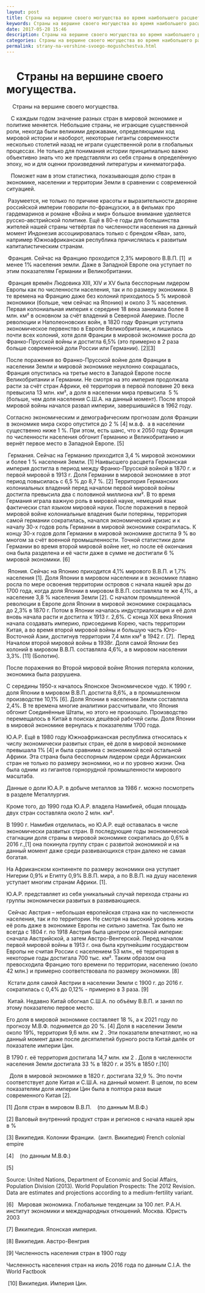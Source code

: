 ```yaml
---
layout: post
title: Страны на вершине своего могущества во время наибольшего расцвета 
keywords: Страны на вершине своего могущества во время наибольшего расцвета
date: 2017-05-28 15:46
description: Страны на вершине своего могущества во время наибольшего расцвета
categories: Страны на вершине своего могущества во время наибольшего расцвета
permalink: strany-na-vershine-svoego-mogushchestva.html
---
```


#     Страны на вершине своего могущества.  



    Страны на вершине своего могущества.  



   С каждым годом значение разных стран в мировой экономике и политике меняется. Небольшие страны, не играющие существенной роли, некогда были великими державами, определяющими ход мировой истории и наоборот, некоторые гиганты современности несколько столетий назад не играли существенной роли в глобальных процессах. Не только для понимания истории принципиально важно объективно знать что же представляли из себя страны в определённую эпоху, но и для оценки произведений литературы и кинематографа.


   Поможет нам в этом статистика, показывающая долю стран в экономике, населении и территории Земли в сравнении с современной ситуацией.


 Разумеется, не только по причине красоты и выразительности дворяне российской империи говорили по-французски, а в фильмах про гардемаринов и романе «Война и мир» большое внимание уделяется русско-австрийской политике. Ещё в 80-е годы для большинства жителей нашей страны четвёртая по численности населения на данный момент Индонезия ассоциировалась только с брендом «Ява», зато, например Южноафриканская республика причислялась к развитым капиталистическим странам.



 Франция. Сейчас на Францию проходится 2,3% мирового В.В.П. [1]  и менее 1% населения земли. Даже в Западной Европе она уступает по этим показателям Германии и Великобритании.


 Франция времён Людовика XIII, XIV и XV была бесспорным лидером Европы как по численности населения, так и по размеру экономики. В те времена на Францию даже без колоний приходилось 5 % мировой экономики (больше, чем сейчас на Японию) и около 3 % населения. Первая колониальная империя к середине 18 века занимала более 8 млн. км² в основном за счёт владений в Северной Америке. После революции и Наполеоновских войн, в 1820 году Франция уступила экономическое первенство в Европе Великобритании, и лишилась почти всех колоний, хотя доля Франции в мировой экономике росла до Франко-Прусской войны и достигла 6,5% (это примерно в 2 раза больше современной доли России или Германии). [2][3]


После поражения во Франко-Прусской войне доля Франции в населении Земли и мировой экономике неуклонно сокращалась, Франция опустилась на третье место в Западой Eвропе после Великобритании и Германии. Не смотря на это империя продолжала расти за счёт стран Африки, её территория в первой половине 20 века превысила 13 млн. км², а доля в населении мира превысила  5 %  (больше, чем доля населения С.Ш.А. на данный момент). После второй мировой войны начался развал империи, завершившийся в 1962 году.


Согласно экономическим и демографическим прогнозам доля Франции в экономике мира скоро опустится до 2 % [4] м.в.ф.  а в населении существенно ниже 1 %. При этом, есть шанс, что к 2050 году Франция по численности населения обгонит Германию и Великобританию и вернёт первое место в Западной Европе. [5]



 Германия. Сейчас на Германию приходится 3,4 % мировой экономики и более 1 % населения Земли. [1] Наивысшего расцвета Германская империя достигла в период между Франко-Прусской войной в 1870 г. и первой мировой в 1913 г. Доля Германии в мировой экономике в этот период повысилась с 6,5 % до 8,7 %. [2] Территория Германских колониальных владений перед началом первой мировой войны достигла превысила два с половиной миллиона км². В то время Германия играла важную роль в мировой науке, немецкий язык фактически стал языком мировой науки. После поражения в первой мировой войне колониальные владения были потеряны, территория самой германии сократилась, начался экономический кризис и к началу 30-х годов роль Германии в мировой экономике сократилась. К концу 30-х годов доля Германии в мировой экономике достигла 9 % во многом за счёт военной промышленности. Точной статистики доли Германии во время второй мировой войне нет, но после её окончания она была разделена и её части даже в сумме не достигали 6 % мировой экономики. [6] 



 Япония. Сейчас на Японию приходится 4,1% мирового В.В.П. и 1,7% населения [1]. Доля Японии в мировом населении и в экономике плавно росла по мере освоения территории островов с начала нашей эры до 1700 года, когда доля Японии в мировом В.В.П. составляла те же 4,1%, а население 3,8 % населения Земли [2]. С началом промышленной революции в Европе доля Японии в мировой экономике сокращалась до 2,3% в 1870 г. Потом в Японии началась индустриализация и её доля вновь начала расти и достигла к 1913 г. 2,6%. С конца XIX века Япония начала создавать империю, присоединив Корею, часть территории Китая, а во время второй мировой войны и большую часть Юго- Восточной Азии, достигнув территории 7,4 млн км² в 1942 г. [7].  Перед Началом второй мировой войны в 1938г. Доля самой Японии без колоний в мировом В.В.П. составляла 4,6%, а в мировом населении 3,3%. [11] (Болотин).


После поражения во Второй мировой войне Япония потеряла колонии, экономика была разрушена.


С середины 1950-х началось Японское Экономическое чудо. К 1990 г. доля Японии в мировом В.В.П. достигла 8,6%, а в промышленном производстве 10,1% [6]. Доля Японии в населении Земли составляла 2,4%. В те времена многие аналитики рассчитывали, что Япония обгонит Соединённые Штаты, но этого не произошло. Производство перемещалось в Китай в поисках дешёвой рабочей силы. Доля Японии в мировой экономике вернулась к показателям 1700 года.


Ю.А.Р. Ещё в 1980 году Южноафриканская республика относилась к числу экономически развитых стран, её доля в мировой экономике превышала 1% [4] и была сравнима с экономикой всей остальной Африки. Эта страна была бесспорным лидером среди Африканских стран не только по размеру экономики, но и по уровню жизни. Она была одним  из гигантов горнорудной промышленности мирового масштаба. 


Данные о доли Ю.А.Р. в добыче металлов за 1986 г. можно посмотреть в разделе Металлургия.


Кроме того, до 1990 года Ю.А.Р. владела Намибией, общая площадь двух стран составляла около 2 млн. км². 


В 1990 г. Намибия отделилась, но Ю.А.Р. ещё оставалась в числе экономически развитых стран. В последующие годы экономической стагнации доля страны в мировой экономике сократилась до 0,6% в 2016 г.,[1] она покинула группу стран с развитой экономикой и на данный момент даже среди развивающихся стран далеко не самая богатая.


На Африканском континенте по размеру экономики она уступает Нигерии 0,9% и Египту 0,9% В.В.П. мира, а по В.В.П. на душу населения уступает многим странам Африки. [1].


Ю.А.Р. представляет из себя уникальный случай перехода страны из группы экономически развитых в развивающиеся.



 Сейчас Австрия – небольшая европейская страна как по численности населения, так и по территории. Не смотря на высокий уровень жизнь её роль даже в экономике Европы не сильно заметна. Так было не всегда с 1804 г. по 1918 Австрия была центром огромной империи: сначала Австрийской, а затем Австро-Венгерской. Перед началом первой мировой войны в 1913 г. она была крупнейшим государством Европы не считая России с населением 53 млн., её территория в некоторые годы достигала 700 тыс. км². Таким образом она превосходила Францию того времени по территории, населению (около 42 млн.) и примерно соответствовала по размеру экономики. [8]


 Кстати доля самой Австрии в населении Земли с 1900 г. до 2016 г. сократилась с 0,4% до 0,12% - примерно в 3 раза. [9]



 Китай. Недавно Китай обогнал С.Ш.А. по объёму В.В.П. и занял по этому показателю первое место.


Его доля в мировой экономике составляет 18 %, а к 2021 году по прогнозу М.В.Ф. поднимется до 20 %. [4] Доля в населении Земли около 19%, территория 9,6 млн. км
2
. Эти показатели впечатляют, но на данный момент даже после десятилетий бурного роста Китай далёк от показателе империи Цин.


В 1790 г. её территория достигала 14,7 млн. км
2
. Доля в численности населения Земли достигала 33 % в 1820 г. и 35% в 1850 г.[10]


 
Доля в мировой экономике в 1820 г. достигала 32,9 %. Это почти соответствует доле Китая и С.Ш.А. на данный момент. В целом, по всем показателям доля империи Цин была в полтора раза выше современного Китая [2].


[1] 
Доля стран в мировом В.В.П.
 
  (по данным М.В.Ф.)


[2] 
Валовый внутренний продукт стран и регионов с начала нашей эры в %


[3] Википедия. Колонии Франции.  (англ. Википедия) French colonial empire


[4] 
 
(по данным М.В.Ф.)


[5] 

Source: United Nations, Department of Economic and Social Affairs, Population Division (2013). World Population Prospects: The 2012 Revision.
 Data are estimates and projections according to a medium-fertility variant.


[6]   Мировая экономика. Глобальные тенденции за 100 лет. Р.А.Н. институт экономики и международных отношений. Москва. Юристъ 2003


[7] Википедия. Японская империя.


[8] Википедия. Австро-Венгрия


[9] 
Численность населения стран в 1900 году
 


Численность населения стран на июль 2016 года по данным C.I.A. the World Factbook
 


 [10] Википедия. Империя Цин.

			
